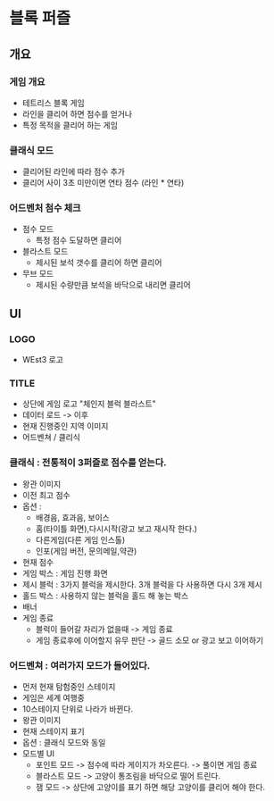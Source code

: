 # 블록 퍼즐
## 개요
### 게임 개요
- 테트리스 블록 게임 
- 라인을 클리어 하면 점수를 얻거나 
- 특정 목적을 클리어 하는 게임
 
### 클래식 모드
- 클리어된 라인에 따라 점수 추가 
- 클리어 사이 3초 미만이면 연타 점수 (라인 * 연타) 

### 어드벤처 첨수 체크
- 점수 모드
  - 특정 점수 도달하면 클리어  
- 블라스트 모드
  - 제시된 보석 갯수를 클리어 하면 클리어
- 무브 모드
  - 제시된 수량만큼 보석을 바닥으로 내리면 클리어     

## UI
### LOGO
- WEst3 로고

### TITLE
- 상단에 게임 로고 "체인지 블럭 블라스트"
- 데이터 로드 -> 이후
- 현재 진행중인 지역 이미지
- 어드벤쳐 / 클리식 

### 클래식 : 전통적이 3퍼즐로 점수를 얻는다.
- 왕관 이미지
- 이전 최고 점수
- 옵션 : 
  - 배경음, 효과음, 보이스
  - 홈(타이틀 화면),다시시작(광고 보고 재시작 한다.) 
  - 다른게임(다른 게임 인스톨)
  - 인포(게임 버전, 문의메일,약관)
- 현재 점수
- 게임 박스 : 게임 진행 화면
- 제시 블럭 : 3가지 블럭을 제시한다. 3개 블럭을 다 사용하면 다시 3개 제시
- 홀드 박스 : 사용하지 않는 블럭을 홀드 해 놓는 박스
- 배너
- 게임 종료
  - 블럭이 들어갈 자리가 없을때 -> 게임 종료
  - 게임 종료후에 이어할지 유무 판단 -> 골드 소모 or 광고 보고 이어하기

### 어드벤쳐 : 여러가지 모드가 들어있다.
- 먼저 현재 탐험중인 스테이지 
- 게임은 세계 여행중 
- 10스테이지 단위로 나라가 바뀐다. 
- 왕관 이미지 
- 현재 스테이지 표기
- 옵션 : 클래식 모드와 동일
- 모드별  UI
  - 포인트 모드 -> 점수에 따라 게이지가 차오른다. -> 풀이면 게임 종료
  - 블라스트 모드 -> 고양이 통조림을 바닥으로 떨어 트린다.
  - 잼 모드 -> 상단에 고양이를 표기 하면 해당 고양이를 클리어 해야 한다.    
